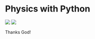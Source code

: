 # Physics with Python

![](https://qph.cf2.quoracdn.net/main-qimg-73926688f6dcfbaf91d01d733a6af7aa-lq)
![](https://media.istockphoto.com/id/1266644403/pt/vetorial/scientific-formulas-mathematics-and-physics-calculus-on-class-chalkboard-algebra-and.jpg?s=612x612&w=0&k=20&c=PnPbW8QyQ5Xh2UPP5i_Qt1Zd2HvQ5p7QZOaCSqxjwCY=)


Thanks God!
